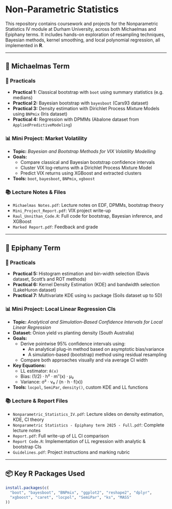 # Non-Parametric Statistics

This repository contains coursework and projects for the Nonparametric Statistics IV module at Durham University, across both Michaelmas and Epiphany terms. It includes hands-on exploration of resampling techniques, Bayesian methods, kernel smoothing, and local polynomial regression, all implemented in **R**.

---

## 📁 Michaelmas Term

### 🧪 Practicals

- **Practical 1:** Classical bootstrap with `boot` using summary statistics (e.g. medians)
- **Practical 2:** Bayesian bootstrap with `bayesboot` (Cars93 dataset)
- **Practical 3:** Density estimation with Dirichlet Process Mixture Models using `BNPmix` (Iris dataset)
- **Practical 4:** Regression with DPMMs (Abalone dataset from `AppliedPredictiveModeling`)

### 📊 Mini Project: Market Volatility

- **Topic:** *Bayesian and Bootstrap Methods for VIX Volatility Modelling*
- **Goals:**
  - Compare classical and Bayesian bootstrap confidence intervals
  - Cluster VIX log-returns with a Dirichlet Process Mixture Model
  - Predict VIX returns using XGBoost and extracted clusters
- **Tools:** `boot`, `bayesboot`, `BNPmix`, `xgboost`

### 📚 Lecture Notes & Files
- `Michaelmas Notes.pdf`: Lecture notes on EDF, DPMMs, bootstrap theory
- `Mini_Project_Report.pdf`: VIX project write-up
- `Raul_Unnithan_Code.R`: Full code for bootstrap, Bayesian inference, and XGBoost
- `Marked Report.pdf`: Feedback and grade

---

## 📁 Epiphany Term

### 🧪 Practicals

- **Practical 5:** Histogram estimation and bin-width selection (Davis dataset, Scott’s and ROT methods)
- **Practical 6:** Kernel Density Estimation (KDE) and bandwidth selection (LakeHuron dataset)
- **Practical 7:** Multivariate KDE using `ks` package (Soils dataset up to 5D)

### 📊 Mini Project: Local Linear Regression CIs

- **Topic:** *Analytical and Simulation-Based Confidence Intervals for Local Linear Regression*
- **Dataset:** Onion yield vs planting density (South Australia)
- **Goals:**
  - Derive pointwise 95% confidence intervals using:
    - An analytical plug-in method based on asymptotic bias/variance
    - A simulation-based (bootstrap) method using residual resampling
  - Compare both approaches visually and via average CI width
- **Key Equations:**
  - LL estimator: `m̂(x)`
  - Bias: (1/2) · h² · m″(x) · μ₂
  - Variance: σ² · ν₀ / (n · h · f(x))
- **Tools:** `locpol`, `SemiPar`, `density()`, custom KDE and LL functions

### 📚 Lecture & Report Files
- `Nonparametric_Statistics_IV.pdf`: Lecture slides on density estimation, KDE, CI theory
- `Nonparametric Statistics - Epiphany term 2025 - Full.pdf`: Complete lecture notes
- `Report.pdf`: Full write-up of LL CI comparison
- `Report Code.R`: Implementation of LL regression with analytic & bootstrap CIs
- `Guidelines.pdf`: Project instructions and marking rubric

---

## 📦 Key R Packages Used

```r
install.packages(c(
  "boot", "bayesboot", "BNPmix", "ggplot2", "reshape2", "dplyr",
  "xgboost", "caret", "locpol", "SemiPar", "ks", "MASS"
))
